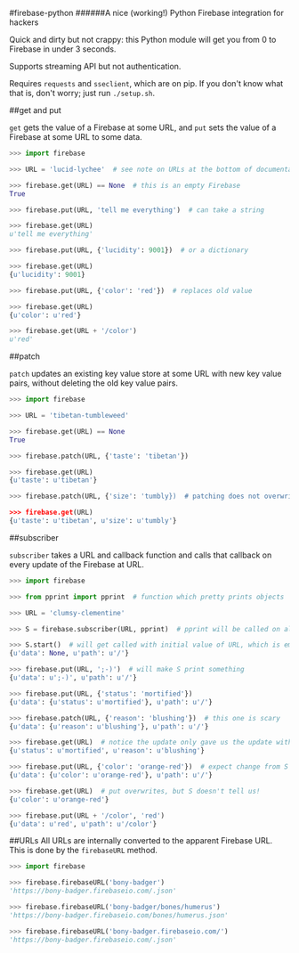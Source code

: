 #firebase-python
######A nice (working!) Python Firebase integration for hackers

Quick and dirty but not crappy: this Python module will get you from 0 to Firebase in under 3 seconds. 

Supports streaming API but not authentication.

Requires `requests` and `sseclient`, which are on pip. If you don't know what that is, don't worry; just run `./setup.sh`.



##get and put

`get` gets the value of a Firebase at some URL, and `put` sets the value of a Firebase at some URL to some data.

```python
>>> import firebase

>>> URL = 'lucid-lychee'  # see note on URLs at the bottom of documentation

>>> firebase.get(URL) == None  # this is an empty Firebase
True

>>> firebase.put(URL, 'tell me everything')  # can take a string

>>> firebase.get(URL)
u'tell me everything'

>>> firebase.put(URL, {'lucidity': 9001})  # or a dictionary

>>> firebase.get(URL)
{u'lucidity': 9001}

>>> firebase.put(URL, {'color': 'red'})  # replaces old value

>>> firebase.get(URL)
{u'color': u'red'}

>>> firebase.get(URL + '/color')
u'red'
```



##patch

`patch` updates an existing key value store at some URL with new key value pairs, without deleting the old key value pairs.

```python
>>> import firebase

>>> URL = 'tibetan-tumbleweed'

>>> firebase.get(URL) == None
True

>>> firebase.patch(URL, {'taste': 'tibetan'})

>>> firebase.get(URL)
{u'taste': u'tibetan'}

>>> firebase.patch(URL, {'size': 'tumbly})  # patching does not overwrite

>>> firebase.get(URL)
{u'taste': u'tibetan', u'size': u'tumbly'}
```



##subscriber

`subscriber` takes a URL and callback function and calls that callback on every update of the Firebase at URL.

```python
>>> import firebase

>>> from pprint import pprint  # function which pretty prints objects

>>> URL = 'clumsy-clementine'

>>> S = firebase.subscriber(URL, pprint)  # pprint will be called on all Firebase updates

>>> S.start()  # will get called with initial value of URL, which is empty
{u'data': None, u'path': u'/'}

>>> firebase.put(URL, ';-)')  # will make S print something
{u'data': u';-)', u'path': u'/'}

>>> firebase.put(URL, {'status': 'mortified'})
{u'data': {u'status': u'mortified'}, u'path': u'/'}

>>> firebase.patch(URL, {'reason': 'blushing'})  # this one is scary
{u'data': {u'reason': u'blushing'}, u'path': u'/'}

>>> firebase.get(URL)  # notice the update only gave us the update without telling us
{u'status': u'mortified', u'reason': u'blushing'}

>>> firebase.put(URL, {'color': 'orange-red'})  # expect change from S
{u'data': {u'color': u'orange-red'}, u'path': u'/'}

>>> firebase.get(URL)  # put overwrites, but S doesn't tell us!
{u'color': u'orange-red'}

>>> firebase.put(URL + '/color', 'red')
{u'data': u'red', u'path': u'/color'}
```



##URLs
All URLs are internally converted to the apparent Firebase URL. This is done by the `firebaseURL` method.

```python
>>> import firebase

>>> firebase.firebaseURL('bony-badger')
'https://bony-badger.firebaseio.com/.json'

>>> firebase.firebaseURL('bony-badger/bones/humerus')
'https://bony-badger.firebaseio.com/bones/humerus.json'

>>> firebase.firebaseURL('bony-badger.firebaseio.com/')
'https://bony-badger.firebaseio.com/.json'
```
